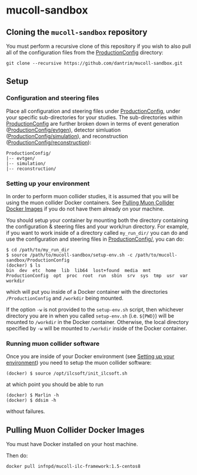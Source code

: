 # mucoll-sandbox

## Cloning the `mucoll-sandbox` repository
You must perform a recursive clone of this repository if you wish to also
pull all of the configuration files from the [ProductionConfig](ProductionConfig/)
directory:

```
git clone --recursive https://github.com/dantrim/mucoll-sandbox.git
```

## Setup

### Configuration and steering files
Place all configuration and steering files under [ProductionConfig](ProductionConfig),
under your specific sub-directories for your studies.
The sub-directories within [ProductionConfig](ProductionConfig)
are further broken down in terms of event generation ([ProductionConfig/evtgen](ProductionConfig/evtgen)),
detector simluation ([ProductionConfig/simulation](ProductionConfig/simulation)),
and reconstruction ([ProductionConfig/reconstruction](ProductionConfig/reconstruction)):
```
ProductionConfig/
|-- evtgen/
|-- simulation/
|-- reconstruction/
```

### Setting up your environment

In order to perform muon collider studies, it is assumed that
you will be using the muon collider Docker containers.
See [Pulling Muon Collider Docker Images](#pulling-muon-collider-docker-images)
if you do not have them already on your machine.

You should setup your container by mounting both the directory
containing the configuration & steering files and
your work/run directory. For example, if you want to work
inside of a directory called `my_run_dir/` you can do and use
the configuration and steering files in [ProductionConfig/](ProductionConfig/),
you can do:

```
$ cd /path/to/my_run_dir
$ source /path/to/mucoll-sandbox/setup-env.sh -c /path/to/mucoll-sandbox/ProductionConfig
(docker) $ ls
bin  dev  etc  home  lib  lib64  lost+found  media  mnt  ProductionConfig  opt  proc  root  run  sbin  srv  sys  tmp  usr  var  workdir
```
which will put you inside of a Docker container with the directories `/ProductionConfig`
and `/workdir` being mounted.

If the option `-w` is not provided to the `setup-env.sh` script, then whichever directory you are in
when you called `setup-env.sh` (i.e. `${PWD}`) will be mounted to `/workdir` in the Docker container.
Otherwise, the local directory specified by `-w` will be mounted to `/workdir` inside of the Docker container.

### Running muon collider software

Once you are inside of your Docker environment (see [Setting up your environment](#setting-up-your-environment))
you need to setup the muon collider software:

```
(docker) $ source /opt/ilcsoft/init_ilcsoft.sh
```
at which point you should be able to run
```
(docker) $ Marlin -h
(docker) $ ddsim -h
```
without failures.

## Pulling Muon Collider Docker Images

You must have Docker installed on your host machine.

Then do:
```
docker pull infnpd/mucoll-ilc-framework:1.5-centos8
```
